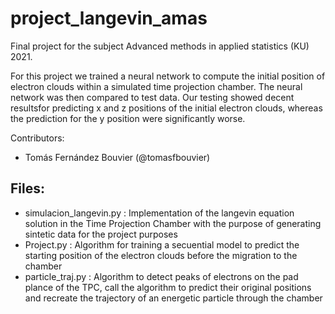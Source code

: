 # project_langevin_amas
Final project for the subject Advanced methods in applied statistics (KU) 2021. 

For this project we trained a neural network to compute the initial position of electron clouds within a simulated time projection chamber.  The neural network was then compared to test data. Our testing showed decent resultsfor  predicting x and z positions  of  the  initial  electron clouds,  whereas the prediction for the y position were significantly worse.

Contributors:
  - Tomás Fernández Bouvier (@tomasfbouvier)

## Files:
  - simulacion_langevin.py : Implementation of the langevin equation solution in the Time Projection Chamber with the purpose of generating sintetic data for the project purposes
  - Project.py : Algorithm for training a secuential model to predict the starting position of the electron clouds before the migration to the chamber
  - particle_traj.py : Algorithm to detect peaks of electrons on the pad plance of the TPC, call the algorithm to predict their original positions and recreate the trajectory of an energetic particle through the chamber
